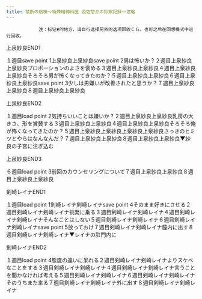 ```yaml
---
title: 禁断の病棟～特殊精神科医 遊佐惣介の診察記録～攻略
---
```


                注：标记▼的地方，请自行选择另外的选项回收ＣＧ。也可之后在回想模式中进行回收。

上泉紗良END1

１週目save point 1上泉紗良上泉紗良save point 2男は怖いか？２週目上泉紗良上泉紗良プロポーションのよさを褒める３週目上泉紗良上泉紗良４週目上泉紗良上泉紗良そろそろ男が怖くなってきたのか？５週目上泉紗良上泉紗良６週目上泉紗良上泉紗良save point 3少しは男嫌いが改善されたと思うか？７週目上泉紗良上泉紗良８週目上泉紗良上泉紗良

上泉紗良END2

１週目load point 2気持ちいいことは嫌いか？２週目上泉紗良上泉紗良乳房の大きさ、形を賞賛する３週目上泉紗良上泉紗良４週目上泉紗良上泉紗良そろそろ俺が怖くなってきたのか？５週目上泉紗良上泉紗良上泉紗良上泉紗良さっきのヒミツとやらはなんなんだ？７週目上泉紗良上泉紗良８週目上泉紗良上泉紗良▼紗良の子宮に注ぎ込む

上泉紗良END3

６週目load point 3前回のカウンセリングについて７週目上泉紗良上泉紗良８週目上泉紗良上泉紗良

剣崎レイナEND1

１週目load point 1剣崎レイナ剣崎レイナsave point 4そのまま好きにさせる２週目剣崎レイナ剣崎レイナ挑発に乗る３週目剣崎レイナ剣崎レイナ４週目剣崎レイナ剣崎レイナそんなことはしない５週目剣崎レイナ剣崎レイナ６週目剣崎レイナ剣崎レイナsave point 5放っておけ７週目剣崎レイナ剣崎レイナ膣内に出す８週目剣崎レイナ剣崎レイナ▼レイナの肛門内に

剣崎レイナEND2

１週目load point 4態度の違いに呆れる２週目剣崎レイナ剣崎レイナよりスケベなことをする３週目剣崎レイナ剣崎レイナ４週目剣崎レイナ剣崎レイナ言うことを聞かなければ考える５週目剣崎レイナ剣崎レイナ６週目剣崎レイナ剣崎レイナそのうちまた来る７週目剣崎レイナ剣崎レイナ外に出す８週目剣崎レイナ剣崎レイナ


              
